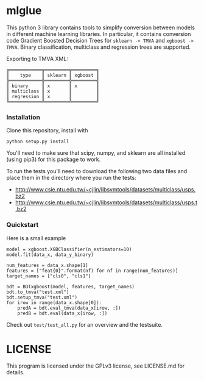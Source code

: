 # mlglue

This python 3 library contains tools to simplify conversion between models in different machine learning libraries.
In particular, it contains conversion code Gradient Boosted Decision Trees for `sklearn -> TMVA` and `xgboost -> TMVA`.
Binary classification, multiclass and regression trees are supported.

Exporting to TMVA XML:
~~~
╔════════════╦═════════╦═════════╗
║    type    ║ sklearn ║ xgboost ║
╠════════════╬═════════╬═════════╣
║ binary     ║ x       ║ x       ║
║ multiclass ║ x       ║         ║
║ regression ║ x       ║         ║
╚════════════╩═════════╩═════════╝
~~~

### Installation

Clone this repository, install with
~~~
python setup.py install
~~~

You'll need to make sure that scipy, numpy, and sklearn are all installed (using pip3) for this package to work.

To run the tests you'll need to download the following two data files and place them in the directory where you run the tests:

- http://www.csie.ntu.edu.tw/~cjlin/libsvmtools/datasets/multiclass/usps.bz2 
- http://www.csie.ntu.edu.tw/~cjlin/libsvmtools/datasets/multiclass/usps.t.bz2 

### Quickstart

Here is a small example
~~~
model = xgboost.XGBClassifier(n_estimators=10)
model.fit(data_x, data_y_binary)

num_features = data_x.shape[1]
features = ["feat{0}".format(nf) for nf in range(num_features)]
target_names = ["cls0", "cls1"]

bdt = BDTxgboost(model, features, target_names)
bdt.to_tmva("test.xml")
bdt.setup_tmva("test.xml")
for irow in range(data_x.shape[0]):
    predA = bdt.eval_tmva(data_x[irow, :])
    predB = bdt.eval(data_x[irow, :])
~~~

Check out `test/test_all.py` for an overview and the testsuite.

# LICENSE

This program is licensed under the GPLv3 license, see LICENSE.md for details.

